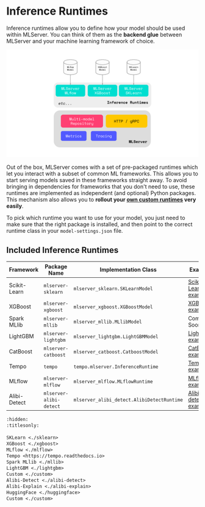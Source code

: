 # Inference Runtimes

Inference runtimes allow you to define how your model should be used within
MLServer.
You can think of them as the **backend glue** between MLServer and your machine
learning framework of choice.

![](../assets/architecture.svg)

Out of the box, MLServer comes with a set of pre-packaged runtimes which let
you interact with a subset of common ML frameworks.
This allows you to start serving models saved in these frameworks straight
away.
To avoid bringing in dependencies for frameworks that you don't need to use,
these runtimes are implemented as independent (and optional) Python packages.
This mechanism also allows you to **rollout your [own custom runtimes](./custom)
very easily**.

To pick which runtime you want to use for your model, you just need to make
sure that the right package is installed, and then point to the correct runtime
class in your `model-settings.json` file.

## Included Inference Runtimes

| Framework    | Package Name            | Implementation Class                       | Example                                                    | Documentation                                                    |
| ------------ | ----------------------- | ------------------------------------------ | ---------------------------------------------------------- | ---------------------------------------------------------------- |
| Scikit-Learn | `mlserver-sklearn`      | `mlserver_sklearn.SKLearnModel`            | [Scikit-Learn example](../examples/sklearn/README.md)      | [MLServer SKLearn](./sklearn)                                    |
| XGBoost      | `mlserver-xgboost`      | `mlserver_xgboost.XGBoostModel`            | [XGBoost example](../examples/xgboost/README.md)           | [MLServer XGBoost](./xgboost)                                    |
| Spark MLlib  | `mlserver-mllib`        | `mlserver_mllib.MLlibModel`                | Coming Soon                                                | [MLServer MLlib](./mllib)                                        |
| LightGBM     | `mlserver-lightgbm`     | `mlserver_lightgbm.LightGBMModel`          | [LightGBM example](../examples/lightgbm/README.md)         | [MLServer LightGBM](./lightgbm)                                  |
| CatBoost     | `mlserver-catboost`     | `mlserver_catboost.CatboostModel`          | [CatBoost example](../examples/catboost/README.md)         | [MLServer CatBoost](./catboost)                                  |
| Tempo        | `tempo`                 | `tempo.mlserver.InferenceRuntime`          | [Tempo example](../examples/tempo/README.md)               | [`github.com/SeldonIO/tempo`](https://github.com/SeldonIO/tempo) |
| MLflow       | `mlserver-mlflow`       | `mlserver_mlflow.MLflowRuntime`            | [MLflow example](../examples/mlflow/README.md)             | [MLServer MLflow](./mlflow)                                      |
| Alibi-Detect | `mlserver-alibi-detect` | `mlserver_alibi_detect.AlibiDetectRuntime` | [Alibi-detect example](../examples/alibi-detect/README.md) | [MLServer Alibi-Detect](./alibi-detect)                          |

```{toctree}
:hidden:
:titlesonly:

SKLearn <./sklearn>
XGBoost <./xgboost>
MLflow <./mlflow>
Tempo <https://tempo.readthedocs.io>
Spark MLlib <./mllib>
LightGBM <./lightgbm>
Custom <./custom>
Alibi-Detect <./alibi-detect>
Alibi-Explain <./alibi-explain>
HuggingFace <./huggingface>
Custom <./custom>
```
